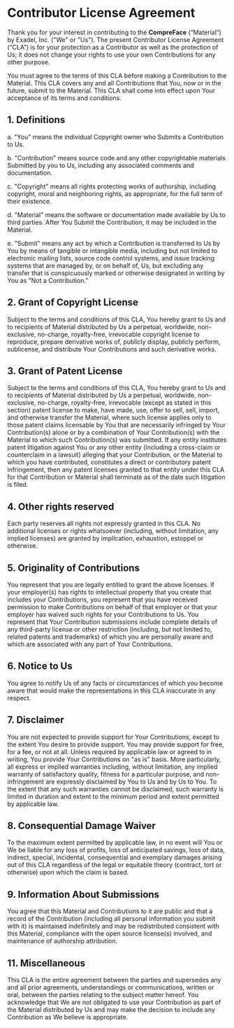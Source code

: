 # Contributor License Agreement

Thank you for your interest in contributing to the **CompreFace** (“Material”) by Exadel, Inc. ("We" or "Us"). The present Contributor License Agreement (“CLA”)  is for your protection as a Contributor as well as the protection of Us; it does not change your rights to use your own Contributions for any other purpose.  

You must agree to the terms of this CLA before making a Contribution to the Material. This CLA covers any and all Contributions that You, now or in the future, submit to the Material. This CLA shall come into effect upon Your acceptance of its terms and conditions.

## 1. Definitions
a. "You" means the individual Сopyright owner who Submits a Contribution to Us.

b. "Contribution" means source code and any other copyrightable materials Submitted by you to Us, including any associated comments and documentation. 

c. "Copyright" means all rights protecting works of authorship, including copyright, moral and neighboring rights, as appropriate, for the full term of their existence.

d. "Material" means the software or documentation made available by Us to third parties. After You Submit the Contribution, it may be included in the Material.

e. "Submit" means any act by which a Contribution is transferred to Us by You by means of tangible or intangible media, including but not limited to electronic mailing lists, source code control systems, and issue tracking systems that are managed by, or on behalf of, Us, but excluding any transfer that is conspicuously marked or otherwise designated in writing by You as "Not a Contribution."

## 2. Grant of Copyright License

Subject to the terms and conditions of this CLA, You hereby grant to Us and to recipients of Material distributed by Us a perpetual, worldwide, non-exclusive, no-charge, royalty-free, irrevocable copyright license to reproduce, prepare derivative works of, publicly display, publicly perform, sublicense, and distribute Your Contributions and such derivative works.

## 3. Grant of Patent License

Subject to the terms and conditions of this CLA, You hereby grant to Us and to recipients of Material distributed by Us a perpetual, worldwide, non-exclusive, no-charge, royalty-free, irrevocable (except as stated in this section) patent license to make, have made, use, offer to sell, sell, import, and otherwise transfer the Material, where such license applies only to those patent claims licensable by You that are necessarily infringed by Your Contribution(s) alone or by a combination of Your Contribution(s) with the Material to which such Contribution(s) was submitted. If any entity institutes patent litigation against You or any other entity (including a cross-claim or counterclaim in a lawsuit) alleging that your Contribution, or the Material to which you have contributed, constitutes a direct or contributory patent infringement, then any patent licenses granted to that entity under this CLA for that Contribution or Material shall terminate as of the date such litigation is filed.

## 4. Other rights reserved

Each party reserves all rights not expressly granted in this CLA. No additional licenses or rights whatsoever (including, without limitation, any implied licenses) are granted by implication, exhaustion, estoppel or otherwise.

## 5. Originality of Contributions

You represent that you are legally entitled to grant the above licenses. If your employer(s) has rights to intellectual property that you create that includes your Contributions, you represent that you have received permission to make Contributions on behalf of that employer or that your employer has waived such rights for your Contributions to Us. You represent that Your Contribution submissions include complete details of any third-party license or other restriction (including, but not limited to, related patents and trademarks) of which you are personally aware and which are associated with any part of Your Contributions.

## 6. Notice to Us

You agree to notify Us of any facts or circumstances of which you become aware that would make the representations in this CLA inaccurate in any respect.

## 7. Disclaimer

You are not expected to provide support for Your Contributions, except to the extent You desire to provide support. You may provide support for free, for a fee, or not at all. Unless required by applicable law or agreed to in writing, You provide Your Contributions on "as is" basis. More particularly, all express or implied warranties including, without limitation, any implied warranty of satisfactory quality, fitness for a particular purpose, and non-infringement are expressly disclaimed by You to Us and by Us to You. To the extent that any such warranties cannot be disclaimed, such warranty is limited in duration and extent to the minimum period and extent permitted by applicable law.

## 8. Consequential Damage Waiver

To the maximum extent permitted by applicable law, in no event will You or We be liable for any loss of profits, loss of anticipated savings, loss of data, indirect, special, incidental, consequential and exemplary damages arising out of this CLA regardless of the legal or equitable theory (contract, tort or otherwise) upon which the claim is based.


## 9. Information About Submissions

You agree that this Material and Contributions to it are public and that a record of the Contribution (including all personal information you submit with it) is maintained indefinitely and may be redistributed consistent with this Material, compliance with the open source license(s) involved, and maintenance of authorship attribution.

## 11. Miscellaneous

This CLA is the entire agreement between the parties and supersedes any and all prior agreements, understandings or communications, written or oral, between the parties relating to the subject matter hereof. You acknowledge that We are not obligated to use your Contribution as part of the Material distributed by Us and may make the decision to include any Contribution as We believe is appropriate.
